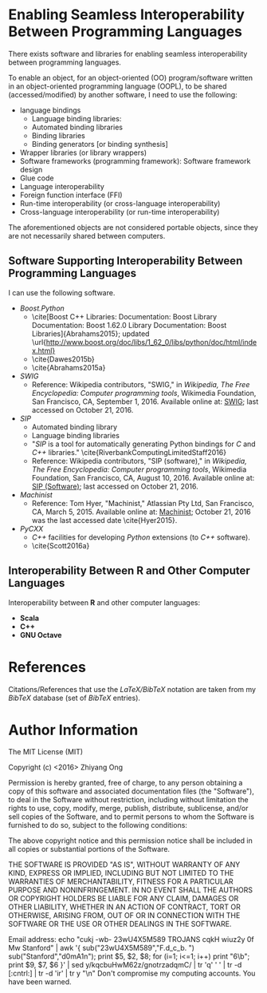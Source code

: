 #	Enabling Seamless Interoperability Between Programming Languages

There exists software and libraries for enabling seamless
	interoperability between programming languages.

To enable an object, for an object-oriented (OO) program/software
	written in an object-oriented programming language (OOPL), to be
	shared (accessed/modified) by another software, I need to use
	the following:
+ language bindings
	- Language binding libraries:
	- Automated binding libraries
	- Binding libraries
	- Binding generators [or binding synthesis]
+ Wrapper libraries (or library wrappers)
+ Software frameworks (programming framework): Software framework design
+ Glue code
+ Language interoperability
+ Foreign function interface (FFI)
+ Run-time interoperability (or cross-language interoperability)
+ Cross-language interoperability (or run-time interoperability)
	
The aforementioned objects are not considered portable objects, since
	they are not necessarily shared between computers.
	

##	Software Supporting Interoperability Between Programming Languages

I can use the following software.
+ *Boost.Python*
	- \cite[Boost C++ Libraries: Documentation: Boost Library Documentation: Boost 1.62.0 Library Documentation: Boost Libraries]{Abrahams2015}; updated \url{http://www.boost.org/doc/libs/1_62_0/libs/python/doc/html/index.html}
	- \cite{Dawes2015b}
	- \cite{Abrahams2015a}
+ *SWIG*
	- Reference: Wikipedia contributors, "SWIG," in *Wikipedia, The Free Encyclopedia: Computer programming tools*, Wikimedia Foundation, San Francisco, CA, September 1, 2016. Available online at: [SWIG](https://en.wikipedia.org/wiki/SWIG); last accessed on October 21, 2016.
+ *SIP*
	- Automated binding library
	- Language binding libraries
	- "*SIP* is a tool for automatically generating Python bindings
		for *C* and *C++* libraries." 
		\cite{RiverbankComputingLimitedStaff2016}
	- Reference: Wikipedia contributors, "SIP (software)," in *Wikipedia, The Free Encyclopedia: Computer programming tools*, Wikimedia Foundation, San Francisco, CA, August 10, 2016. Available online at: [SIP (Software)](https://en.wikipedia.org/wiki/SIP_(software)); last accessed on October 21, 2016.
+ *Machinist*
	- Reference: Tom Hyer, "Machinist," Atlassian Pty Ltd, San Francisco, CA, March 5, 2015. Available online at: [Machinist](https://bitbucket.org/hyer/machinist/); October 21, 2016 was the last accessed date \cite{Hyer2015}.
+ *PyCXX*
	- *C++* facilities for developing *Python* extensions (to *C++* software).
	- \cite{Scott2016a}




##	Interoperability Between **R** and Other Computer Languages

Interoperability between **R** and other computer languages:
+ **Scala**
+ **C++**
+ **GNU Octave**











#	References

Citations/References that use the *LaTeX/BibTeX* notation are taken
	from my *BibTeX* database (set of *BibTeX* entries).



#	Author Information

The MIT License (MIT)

Copyright (c) <2016> Zhiyang Ong

Permission is hereby granted, free of charge, to any person obtaining a copy of this software and associated documentation files (the "Software"), to deal in the Software without restriction, including without limitation the rights to use, copy, modify, merge, publish, distribute, sublicense, and/or sell copies of the Software, and to permit persons to whom the Software is furnished to do so, subject to the following conditions:

The above copyright notice and this permission notice shall be included in all copies or substantial portions of the Software.

THE SOFTWARE IS PROVIDED "AS IS", WITHOUT WARRANTY OF ANY KIND, EXPRESS OR IMPLIED, INCLUDING BUT NOT LIMITED TO THE WARRANTIES OF MERCHANTABILITY, FITNESS FOR A PARTICULAR PURPOSE AND NONINFRINGEMENT. IN NO EVENT SHALL THE AUTHORS OR COPYRIGHT HOLDERS BE LIABLE FOR ANY CLAIM, DAMAGES OR OTHER LIABILITY, WHETHER IN AN ACTION OF CONTRACT, TORT OR OTHERWISE, ARISING FROM, OUT OF OR IN CONNECTION WITH THE SOFTWARE OR THE USE OR OTHER DEALINGS IN THE SOFTWARE.

Email address: echo "cukj -wb- 23wU4X5M589 TROJANS cqkH wiuz2y 0f Mw Stanford" | awk '{ sub("23wU4X5M589","F.d_c_b. ") sub("Stanford","d0mA1n"); print $5, $2, $8; for (i=1; i<=1; i++) print "6\b"; print $9, $7, $6 }' | sed y/kqcbuHwM62z/gnotrzadqmC/ | tr 'q' ' ' | tr -d [:cntrl:] | tr -d 'ir' | tr y "\n"		Don't compromise my computing accounts. You have been warned.

